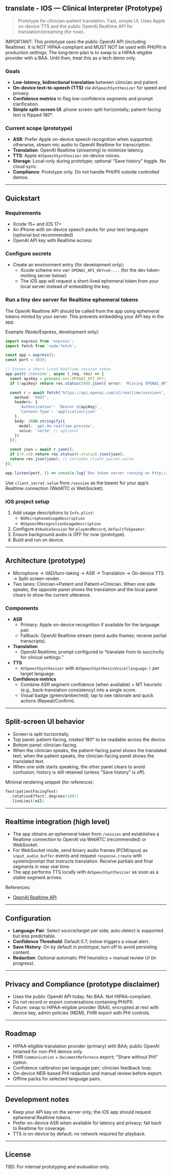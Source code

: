 ## translate - IOS — Clinical Interpreter (Prototype)

> Prototype for clinician–patient translation. Fast, simple UI. Uses Apple on-device TTS and the public OpenAI Realtime API for translation/streaming (for now).

IMPORTANT: This prototype uses the public OpenAI API (including Realtime). It is NOT HIPAA-compliant and MUST NOT be used with PHI/PII in production settings. The long‑term plan is to swap to a HIPAA-eligible provider with a BAA. Until then, treat this as a tech demo only.

### Goals
- **Low-latency, bidirectional translation** between clinician and patient.
- **On-device text-to-speech (TTS)** via `AVSpeechSynthesizer` for speed and privacy.
- **Confidence metrics** to flag low-confidence segments and prompt clarification.
- **Simple split-screen UI**: phone screen split horizontally; patient-facing text is flipped 180°.

### Current scope (prototype)
- **ASR**: Prefer Apple on-device speech recognition when supported; otherwise, stream mic audio to OpenAI Realtime for transcription.
- **Translation**: OpenAI Realtime (streaming) to minimize latency.
- **TTS**: Apple `AVSpeechSynthesizer` on-device voices.
- **Storage**: Local-only during prototype; optional “Save history” toggle. No cloud sync.
- **Compliance**: Prototype only. Do not handle PHI/PII outside controlled demos.

---

## Quickstart

### Requirements
- Xcode 15+ and iOS 17+
- An iPhone with on-device speech packs for your test languages (optional but recommended)
- OpenAI API key with Realtime access

### Configure secrets
- Create an environment entry (for development only):
  - Xcode scheme env var: `OPENAI_API_KEY=sk-...` (for the dev token-minting server below)
  - The iOS app will request a short-lived ephemeral token from your local server instead of embedding the key.

### Run a tiny dev server for Realtime ephemeral tokens
The OpenAI Realtime API should be called from the app using ephemeral tokens minted by your server. This prevents embedding your API key in the app.

Example (Node/Express, development only):

```ts
import express from 'express';
import fetch from 'node-fetch';

const app = express();
const port = 3030;

// Issues a short-lived Realtime session token
app.post('/session', async (_req, res) => {
  const apiKey = process.env.OPENAI_API_KEY;
  if (!apiKey) return res.status(500).json({ error: 'Missing OPENAI_API_KEY' });

  const r = await fetch('https://api.openai.com/v1/realtime/sessions', {
    method: 'POST',
    headers: {
      'Authorization': `Bearer ${apiKey}`,
      'Content-Type': 'application/json'
    },
    body: JSON.stringify({
      model: 'gpt-4o-realtime-preview',
      voice: 'verse' // optional
    })
  });

  const json = await r.json();
  if (!r.ok) return res.status(r.status).json(json);
  return res.json(json); // includes client_secret.value
});

app.listen(port, () => console.log(`Dev token server running on http://localhost:${port}`));
```

Use `client_secret.value` from `/session` as the bearer for your app’s Realtime connection (WebRTC or WebSocket).

### iOS project setup
1. Add usage descriptions to `Info.plist`:
   - `NSMicrophoneUsageDescription`
   - `NSSpeechRecognitionUsageDescription`
2. Configure `AVAudioSession` for `playAndRecord`, `defaultToSpeaker`.
3. Ensure background audio is OFF for now (prototype).
4. Build and run on device.

---

## Architecture (prototype)

- Microphone → VAD/turn-taking → ASR → Translation → On-device TTS → Split-screen render.
- Two lanes: Clinician→Patient and Patient→Clinician. When one side speaks, the opposite panel shows the translation and the local panel clears to show the current utterance.

### Components
- **ASR**
  - Primary: Apple on-device recognition if available for the language pair.
  - Fallback: OpenAI Realtime stream (send audio frames; receive partial transcripts).
- **Translation**
  - OpenAI Realtime; prompt configured to “translate from <source> to <target> succinctly for clinical settings.”
- **TTS**
  - `AVSpeechSynthesizer` with `AVSpeechSynthesisVoice(language:)` per target language.
- **Confidence metrics**
  - Combine ASR segment confidence (when available) + MT heuristic (e.g., back-translation consistency) into a single score.
  - Visual badge (green/amber/red); tap to see rationale and quick actions (Repeat/Confirm).

---

## Split-screen UI behavior

- Screen is split horizontally.
- Top panel: patient-facing, rotated 180° to be readable across the device.
- Bottom panel: clinician-facing.
- When the clinician speaks, the patient-facing panel shows the translated text; when the patient speaks, the clinician-facing panel shows the translated text.
- When one side starts speaking, the other panel clears to avoid confusion; history is still retained (unless "Save history" is off).

Minimal rendering snippet (for reference):

```swift
Text(patientFacingText)
  .rotationEffect(.degrees(180))
  .lineLimit(nil)
```

---

## Realtime integration (high level)

- The app obtains an ephemeral token from `/session` and establishes a Realtime connection to OpenAI via WebRTC (recommended) or WebSocket.
- For WebSocket mode, send binary audio frames (PCM/opus) as `input_audio_buffer` events and request `response.create` with system/prompt that instructs translation. Receive partials and final segments in near real time.
- The app performs TTS locally with `AVSpeechSynthesizer` as soon as a stable segment arrives.

References:
- [OpenAI Realtime API](`https://platform.openai.com/docs/guides/realtime`)

---

## Configuration

- **Language Pair**: Select source/target per side; auto-detect is supported but less predictable.
- **Confidence Threshold**: Default 0.7; below triggers a visual alert.
- **Save History**: On by default in prototype; turn off to avoid persisting content.
- **Redaction**: Optional automatic PHI heuristics + manual review UI (in progress).

---

## Privacy and Compliance (prototype disclaimer)

- Uses the public OpenAI API today. No BAA. Not HIPAA-compliant.
- Do not record or export conversations containing PHI/PII.
- Future: swap to HIPAA-eligible provider (BAA), encrypted at rest with device key, admin policies (MDM), FHIR export with PHI controls.

---

## Roadmap

- HIPAA-eligible translation provider (primary) with BAA; public OpenAI retained for non-PHI demos only.
- FHIR `Communication` + `DocumentReference` export; "Share without PHI" option.
- Confidence calibration per language pair; clinician feedback loop.
- On-device NER-based PHI redaction and manual review before export.
- Offline packs for selected language pairs.

---

## Development notes

- Keep your API key on the server only; the iOS app should request ephemeral Realtime tokens.
- Prefer on-device ASR when available for latency and privacy; fall back to Realtime for coverage.
- TTS is on-device by default; no network required for playback.

---

## License

TBD. For internal prototyping and evaluation only.



